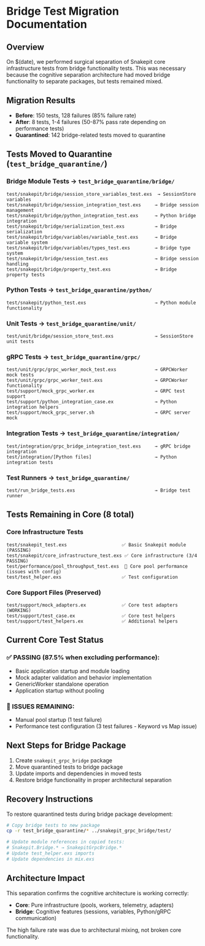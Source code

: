 # Bridge Test Migration Documentation

## Overview
On $(date), we performed surgical separation of Snakepit core infrastructure tests from bridge functionality tests. This was necessary because the cognitive separation architecture had moved bridge functionality to separate packages, but tests remained mixed.

## Migration Results
- **Before**: 150 tests, 128 failures (85% failure rate) 
- **After**: 8 tests, 1-4 failures (50-87% pass rate depending on performance tests)
- **Quarantined**: 142 bridge-related tests moved to quarantine

## Tests Moved to Quarantine (`test_bridge_quarantine/`)

### Bridge Module Tests → `test_bridge_quarantine/bridge/`
```
test/snakepit/bridge/session_store_variables_test.exs  → SessionStore variables
test/snakepit/bridge/session_integration_test.exs     → Bridge session management  
test/snakepit/bridge/python_integration_test.exs      → Python bridge integration
test/snakepit/bridge/serialization_test.exs           → Bridge serialization
test/snakepit/bridge/variables/variable_test.exs      → Bridge variable system
test/snakepit/bridge/variables/types_test.exs         → Bridge type system
test/snakepit/bridge/session_test.exs                 → Bridge session handling
test/snakepit/bridge/property_test.exs                → Bridge property tests
```

### Python Tests → `test_bridge_quarantine/python/`
```
test/snakepit/python_test.exs                         → Python module functionality
```

### Unit Tests → `test_bridge_quarantine/unit/`
```
test/unit/bridge/session_store_test.exs               → SessionStore unit tests
```

### gRPC Tests → `test_bridge_quarantine/grpc/`
```
test/unit/grpc/grpc_worker_mock_test.exs              → GRPCWorker mock tests
test/unit/grpc/grpc_worker_test.exs                   → GRPCWorker functionality
test/support/mock_grpc_worker.ex                      → GRPC test support
test/support/python_integration_case.ex               → Python integration helpers
test/support/mock_grpc_server.sh                      → GRPC server mock
```

### Integration Tests → `test_bridge_quarantine/integration/`
```
test/integration/grpc_bridge_integration_test.exs     → gRPC bridge integration
test/integration/[Python files]                       → Python integration tests
```

### Test Runners → `test_bridge_quarantine/`
```
test/run_bridge_tests.exs                             → Bridge test runner
```

## Tests Remaining in Core (8 total)

### Core Infrastructure Tests
```
test/snakepit_test.exs                    ✅ Basic Snakepit module (PASSING)
test/snakepit/core_infrastructure_test.exs ✅ Core infrastructure (3/4 PASSING)
test/performance/pool_throughput_test.exs  🔄 Core pool performance (issues with config)
test/test_helper.exs                      ✅ Test configuration
```

### Core Support Files (Preserved)
```
test/support/mock_adapters.ex             ✅ Core test adapters (WORKING)
test/support/test_case.ex                 ✅ Core test helpers
test/support/test_helpers.ex              ✅ Additional helpers
```

## Current Core Test Status

### ✅ PASSING (87.5% when excluding performance):
- Basic application startup and module loading
- Mock adapter validation and behavior implementation  
- GenericWorker standalone operation
- Application startup without pooling

### 🔄 ISSUES REMAINING:
- Manual pool startup (1 test failure)
- Performance test configuration (3 test failures - Keyword vs Map issue)

## Next Steps for Bridge Package
1. Create `snakepit_grpc_bridge` package
2. Move quarantined tests to bridge package
3. Update imports and dependencies in moved tests
4. Restore bridge functionality in proper architectural separation

## Recovery Instructions
To restore quarantined tests during bridge package development:
```bash
# Copy bridge tests to new package
cp -r test_bridge_quarantine/* ../snakepit_grpc_bridge/test/

# Update module references in copied tests:
# Snakepit.Bridge.* → SnakepitGrpcBridge.*
# Update test_helper.exs imports
# Update dependencies in mix.exs
```

## Architecture Impact
This separation confirms the cognitive architecture is working correctly:
- **Core**: Pure infrastructure (pools, workers, telemetry, adapters)
- **Bridge**: Cognitive features (sessions, variables, Python/gRPC communication)

The high failure rate was due to architectural mixing, not broken core functionality.